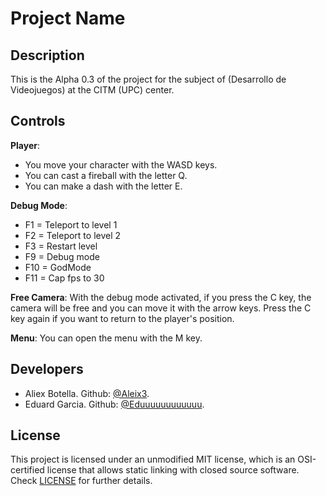 # Project Name

## Description

This is the Alpha 0.3 of the project for the subject of (Desarrollo de Videojuegos) at the CITM (UPC) center.

## Controls

**Player**:
- You move your character with the WASD keys.
- You can cast a fireball with the letter Q.
- You can make a dash with the letter E.

**Debug Mode**: 
- F1 = Teleport to level 1
- F2 = Teleport to level 2
- F3 = Restart level
- F9 = Debug mode
- F10 = GodMode
- F11 = Cap fps to 30

**Free Camera**: With the debug mode activated, if you press the C key, the camera will be free and you can move it with the arrow keys. Press the C key again if you want to return to the player's position.

**Menu**: You can open the menu with the M key.

## Developers

- Aliex Botella. Github: [@Aleix3](https://github.com/Aleix3).
- Eduard Garcia. Github: [@Eduuuuuuuuuuuu](https://github.com/Eduuuuuuuuuuuu).

## License

This project is licensed under an unmodified MIT license, which is an OSI-certified license that allows static linking with closed source software. Check [LICENSE](LICENSE) for further details.
